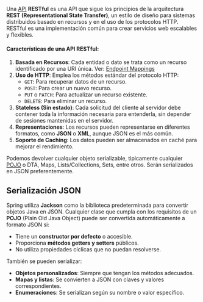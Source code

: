 Una [API](API.md) **RESTful** es una API que sigue los principios de la arquitectura **REST (Representational State Transfer)**, un estilo de diseño para sistemas distribuidos basado en recursos y en el uso de los protocolos HTTP. RESTful es una implementación común para crear servicios web escalables y flexibles.

#### **Características de una API RESTful:**

1. **Basada en Recursos**: Cada entidad o dato se trata como un recurso identificado por una URI única. Ver: [Endpoint Mappings](<Endpoint Mappings.md>)
2. **Uso de HTTP**: Emplea los métodos estándar del protocolo HTTP:
    - `GET`: Para recuperar datos de un recurso.
    - `POST`: Para crear un nuevo recurso.
    - `PUT` o `PATCH`: Para actualizar un recurso existente.
    - `DELETE`: Para eliminar un recurso.
3. **Stateless (Sin estado)**: Cada solicitud del cliente al servidor debe contener toda la información necesaria para entenderla, sin depender de sesiones mantenidas en el servidor.
4. **Representaciones**: Los recursos pueden representarse en diferentes formatos, como **JSON** o **XML**, aunque JSON es el más común.
5. **Soporte de Caching**: Los datos pueden ser almacenados en caché para mejorar el rendimiento.


Podemos devolver cualquier objeto serializable, tipicamente cualquier [POJO](POJO.md) o DTA, Maps, Lists/Collections, Sets, entre otros. Serán serializados en JSON preferentemente.


## Serialización JSON

Spring utiliza **Jackson** como la biblioteca predeterminada para convertir objetos Java en JSON. Cualquier clase que cumpla con los requisitos de un **POJO** (Plain Old Java Object) puede ser convertida automáticamente a formato JSON si:

- Tiene un **constructor por defecto** o accesible.
- Proporciona **métodos getters y setters** públicos.
- No utiliza propiedades cíclicas que no puedan resolverse.

También se pueden serializar:
- **Objetos personalizados**: Siempre que tengan los métodos adecuados.
- **Mapas y listas**: Se convierten a JSON con claves y valores correspondientes.
- **Enumeraciones**: Se serializan según su nombre o valor específico.